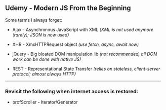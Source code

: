 ## Udemy - Modern JS From the Beginning

Some terms I always forget:

+ Ajax - Asynchronous JavaScript with XML  *(XML is not used anymore (rarely); JSON is now used)*

+ XHR - XmxHTTPRequest object  *(use fetch, async, await now)*

+ jQuery - Big bloated DOM manipulation lib  *(not recommended, all DOM work can be done with native JS)*
    
+ REST - Representational State Transfer  *(relies on stateless, client-server protocol; almost always HTTP)*

---
### Revisit the following when internet access is restored:
+ profScroller  - Iterator/Generator


